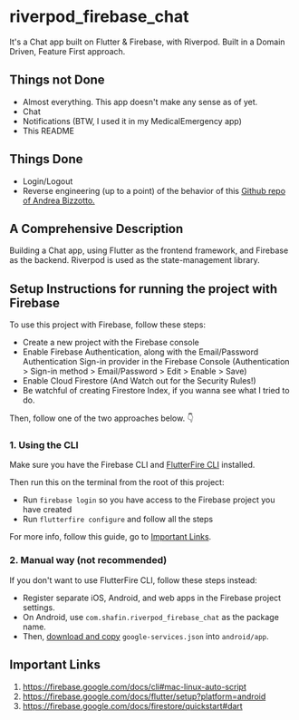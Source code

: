 # riverpod_firebase_chat

It's a Chat app built on Flutter & Firebase, with Riverpod. Built in a Domain Driven, Feature First approach.

## Things not Done
- Almost everything. This app doesn't make any sense as of yet.
- Chat
- Notifications (BTW, I used it in my MedicalEmergency app)
- This README

## Things Done
- Login/Logout
- Reverse engineering (up to a point) of the behavior of this [Github repo of Andrea Bizzotto.](https://github.com/bizz84/starter_architecture_flutter_firebase)

## A Comprehensive Description
Building a Chat app, using Flutter as the frontend framework, and Firebase as the backend. Riverpod is used as the state-management library.

## Setup Instructions for running the project with Firebase

To use this project with Firebase, follow these steps:

- Create a new project with the Firebase console
- Enable Firebase Authentication, along with the Email/Password Authentication Sign-in provider in the Firebase Console (Authentication > Sign-in method > Email/Password > Edit > Enable > Save)
- Enable Cloud Firestore (And Watch out for the Security Rules!)
- Be watchful of creating Firestore Index, if you wanna see what I tried to do.

Then, follow one of the two approaches below. 👇

### 1. Using the CLI

Make sure you have the Firebase CLI and [FlutterFire CLI](https://pub.dev/packages/flutterfire_cli) installed.

Then run this on the terminal from the root of this project:

- Run `firebase login` so you have access to the Firebase project you have created
- Run `flutterfire configure` and follow all the steps

For more info, follow this guide, go to [Important Links](#important-links).

### 2. Manual way (not recommended)

If you don't want to use FlutterFire CLI, follow these steps instead:

- Register separate iOS, Android, and web apps in the Firebase project settings.
- On Android, use `com.shafin.riverpod_firebase_chat` as the package name.
- Then, [download and copy](https://firebase.google.com/docs/flutter/setup#configure_an_android_app) `google-services.json` into `android/app`.

## Important Links
1. https://firebase.google.com/docs/cli#mac-linux-auto-script
1. https://firebase.google.com/docs/flutter/setup?platform=android
1. https://firebase.google.com/docs/firestore/quickstart#dart